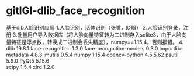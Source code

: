 # gitlGl-dlib_face_recognition
基于dib人脸识别应用
1.人脸识别，活体识别（张嘴，眨眼）
2.人脸识别登录，注册
3.批量用户导入数据库（将人脸向量特征转为二进制存入sqlite3，由于人脸向量特征是浮点数，转换成二进制会丢失精度），numpy==1.15.4。否则报错。
4.
dlib                    19.8.1
face-recognition        1.3.0
face-recognition-models 0.3.0
importlib-metadata      4.8.3
imutils                 0.5.4
numpy                   1.15.4
opencv-python           4.5.5.62
psutil                  5.9.0
PyQt5                   5.15.6             
scipy                   1.5.4
xlrd                    1.2.0
